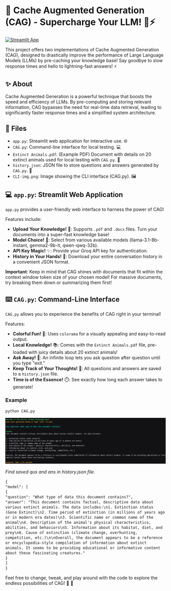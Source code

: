 # 🚀 Cache Augmented Generation (CAG) - Supercharge Your LLM! 🧠⚡️

[![Streamlit App](https://img.shields.io/badge/Live%20App-Click%20Here-brightgreen)](YOUR_STREAMLIT_APP_LINK_HERE)

This project offers two implementations of Cache Augmented Generation (CAG), designed to drastically improve the performance of Large Language Models (LLMs) by pre-caching your knowledge base! Say goodbye to slow response times and hello to lightning-fast answers! ⚡️

## ✨ About

Cache Augmented Generation is a powerful technique that boosts the speed and efficiency of LLMs. By pre-computing and storing relevant information, CAG bypasses the need for real-time data retrieval, leading to significantly faster response times and a simplified system architecture.

## 📁 Files

*   `app.py`: Streamlit web application for interactive use. 🌐
*   `CAG.py`: Command-line interface for local testing. 💻
*   `Extinct Animals.pdf`: (Example PDF) Document with details on 20 extinct animals used for local testing with `CAG.py`. 🦖
*   `history.json`: JSON file to store questions and answers generated by `CAG.py`. 📜
*   `CLI-img.png`: Image showing the CLI interface (CAG.py). 🖼️

## 💻 `app.py`: Streamlit Web Application

`app.py` provides a user-friendly web interface to harness the power of CAG!

Features include:

*   **Upload Your Knowledge!** 📁: Supports `.pdf` and `.docx` files. Turn your documents into a super-fast knowledge base!
*   **Model Choice!** 🧠: Select from various available models (llama-3.1-8b-instant, gemma2-9b-it, qwen-qwq-32b).
*   **API Key Magic!** ✨: Provide your Groq API key for authentication.
*   **History in Your Hands!** 📜: Download your entire conversation history in a convenient JSON format.

**Important**: Keep in mind that CAG shines with documents that fit within the context window token size of your chosen model! For massive documents, try breaking them down or summarizing them first!

## ⌨️ `CAG.py`: Command-Line Interface

`CAG.py` allows you to experience the benefits of CAG right in your terminal!

Features:

*   **Colorful Fun!** 🌈: Uses `colorama` for a visually appealing and easy-to-read output.
*   **Local Knowledge!** 📚: Comes with the `Extinct Animals.pdf` file, pre-loaded with juicy details about 20 extinct animals!
*   **Ask Away!** 💬: An infinite loop lets you ask question after question until you type "exit."
*   **Keep Track of Your Thoughts!** 📝: All questions and answers are saved to a `history.json` file.
*   **Time is of the Essence!** ⏱️: See exactly how long each answer takes to generate!

### Example

```
python CAG.py
```

![CLI-img](CLI-img.png)



*Find saved qus and ans in history.json file.*

```
{
"model": [
{
"question": "What type of data this document contains?",
"answer": "This document contains factual, descriptive data about various extinct animals. The data includes:\n1. Extinction status (Gone Extinct)\n2. Time period of extinction (in millions of years ago or in modern era dates)\n3. Scientific name or common name of the animal\n4. Description of the animal's physical characteristics, abilities, and behaviors\n5. Information about its habitat, diet, and prey\n6. Cause of extinction (climate change, overhunting, competition, etc.)\n\nOverall, the document appears to be a reference or encyclopedia-style compilation of information about extinct animals. It seems to be providing educational or informative content about these fascinating creatures."
}
]
}
```

Feel free to change, tweak, and play around with the code to explore the endless possibilities of CAG! 🧪 🧰